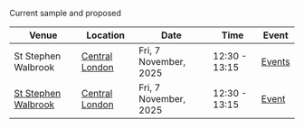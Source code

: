 Current sample and proposed

|Venue|Location|Date|Time|Event|
|-----|--------|----|----|-----|
|St Stephen Walbrook|[Central London](https://www.organrecitals.uk/location/london-central)|Fri, 7 November, 2025|12:30 - 13:15|[Events](https://www.organrecitals.uk/venue/st-stephen-walbrook)|
|[St Stephen Walbrook](https://www.organrecitals.uk/venue/st-stephen-walbrook)|[Central London](https://www.organrecitals.uk/location/london-central)|Fri, 7 November, 2025|12:30 - 13:15|[Event](https://www.organrecitals.uk/event/st-stephen-walbrook-7-nov-2025)|

